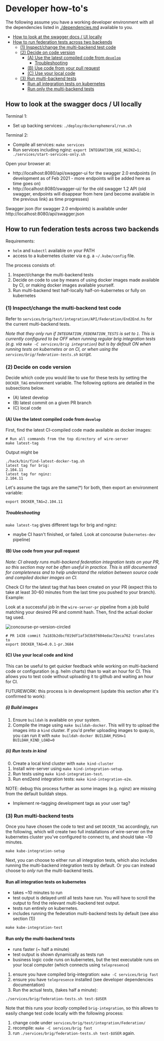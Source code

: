 # Developer how-to's

The following assume you have a working developer environment with all the dependencies listed in [./dependencies.md](./dependencies.md) available to you.

<!-- vim-markdown-toc GFM -->

* [How to look at the swagger docs / UI locally](#how-to-look-at-the-swagger-docs--ui-locally)
* [How to run federation tests across two backends](#how-to-run-federation-tests-across-two-backends)
    * [(1) Inspect/change the multi-backend test code](#1-inspectchange-the-multi-backend-test-code)
    * [(2) Decide on code version](#2-decide-on-code-version)
        * [(A) Use the latest compiled code from `develop`](#a-use-the-latest-compiled-code-from-develop)
            * [Troubleshooting](#troubleshooting)
        * [(B) Use code from your pull request](#b-use-code-from-your-pull-request)
        * [(C) Use your local code](#c-use-your-local-code)
    * [(3) Run multi-backend tests](#3-run-multi-backend-tests)
        * [Run all integration tests on kubernetes](#run-all-integration-tests-on-kubernetes)
        * [Run only the multi-backend tests](#run-only-the-multi-backend-tests)

<!-- vim-markdown-toc -->

## How to look at the swagger docs / UI locally

Terminal 1:
* Set up backing services: `./deploy/dockerephemeral/run.sh`

Terminal 2:
* Compile all services: `make services`
* Run services including nginz: `export INTEGRATION_USE_NGINZ=1; ./services/start-services-only.sh`

Open your browser at:

- http://localhost:8080/api/swagger-ui for the swagger 2.0 endpoints (in development as of Feb 2021 - more endpoints will be added here as time goes on)
- http://localhost:8080/swagger-ui/ for the old swagger 1.2 API (old swagger, endpoints will disappear from here (and become available in the previous link) as time progresses)

Swagger json (for swagger 2.0 endpoints) is available under http://localhost:8080/api/swagger.json

## How to run federation tests across two backends

Requirements:

* `helm` and `kubectl` available on your PATH
* access to a kubernetes cluster via e.g. a `~/.kube/config` file.

The process consists of:

1. Inspect/change the multi-backend tests
2. Decide on code to use by means of using docker images made available by CI, or making docker images available yourself.
3. Run multi-backend test half-locally half-on-kubernetes or fully on kubernetes

### (1) Inspect/change the multi-backend test code

Refer to `services/brig/test/integration/API/Federation/End2End.hs` for the current multi-backend tests.

*Note that they only run if `INTEGRATION_FEDERATION_TESTS` is set to `1`. This is currently configured to be OFF when running regular brig integration tests (e.g. via `make -C services/brig integration`) but is by default ON when running tests on kubernetes or on CI, or when using the `services/brig/federation-tests.sh` script.*

### (2) Decide on code version

Decide which code you would like to use for these tests by setting the `DOCKER_TAG` environment variable. The following options are detailed in the subsections below.

* (A) latest develop
* (B) latest commit on a given PR branch
* (C) local code

#### (A) Use the latest compiled code from `develop`

First, find the latest CI-compiled code made available as docker images:

```
# Run all commands from the top directory of wire-server
make latest-tag
```

Output might be

```
./hack/bin/find-latest-docker-tag.sh
latest tag for brig:
2.104.11
latest tag for nginz:
2.104.11
```

Let's assume the tags are the same(*) for both, then export an environment variable:

```
export DOCKER_TAG=2.104.11
```

##### Troubleshooting

`make latest-tag` gives different tags for brig and nginz:

* maybe CI hasn't finished, or failed. Look at concourse (`kubernetes-dev` pipeline)

#### (B) Use code from your pull request

*Note: CI already runs multi-backend federation integration tests on your PR, so this section may not be often useful in practice. This is still documented for completeness and to help understand the relation between source code and compiled docker images on CI.*

Check CI for the latest tag that has been created on your PR (expect this to take at least 30-60 minutes from the last time you pushed to your branch). Example:

Look at a successful job in the `wire-server-pr` pipeline from a job build matching your desired PR and commit hash. Then, find the actual docker tag used.

![concourse-pr-version-circled](https://user-images.githubusercontent.com/2112744/114410146-69b34000-9bab-11eb-863c-106fb661ca82.png)

```
# PR 1438 commit 7a183b2dbcf019df1af3d3b97604edac72eca762 translates to
export DOCKER_TAG=0.0.1-pr.3684
```

#### (C) Use your local code and kind

This can be useful to get quicker feedback while working on multi-backend code or configuration (e.g. helm charts) than to wait an hour for CI. This allows you to test code without uploading it to github and waiting an hour for CI.

FUTUREWORK: this process is in development (update this section after it's confirmed to work):

##### (i) Build images

1. Ensure `buildah` is available on your system.
2. Compile the image using `make buildah-docker`. This will try to upload the
   images into a `kind` cluster. If you'd prefer uploading images to quay.io,
   you can run it with `make buildah-docker BUILDAH_PUSH=1 BUILDAH_KIND_LOAD=0`

##### (ii) Run tests in kind

0. Create a local kind cluster with `make kind-cluster`
1. Install wire-server using `make kind-integration-setup`.
2. Run tests using `make kind-integration-test`.
3. Run end2end integration tests: `make kind-integration-e2e`.

NOTE: debug this process further as some images (e.g. nginz) are missing from the default buildah steps.
* Implement re-tagging development tags as your user tag?

### (3) Run multi-backend tests

Once you have chosen the code to test and set `DOCKER_TAG` accordingly, run the following, which will create two full installations of wire-server on the kubernetes cluster you've configured to connect to, and should take ~10 minutes.

```
make kube-integration-setup
```

Next, you can choose to either run all integration tests, which also includes running the multi-backend integration tests by default. Or you can instead choose to *only* run the multi-backend tests.

#### Run all integration tests on kubernetes

* takes ~10 minutes to run
* test output is delayed until all tests have run. You will have to scroll the output to find the relevant multi-backend test output.
* tests run entirely on kubernetes.
* includes running the federation multi-backend tests by default (see also section (1))

```
make kube-integration-test
```

#### Run only the multi-backend tests

* runs faster (~ half a minute)
* test output is shown dynamically as tests run
* business logic code runs on kubernetes, but the test executable runs on your local computer (which connects using `telepresence`)

1. ensure you have compiled brig-integration: `make -C services/brig fast`
2. ensure you have `telepresence` installed (see developer dependencies documentation)
3. Run the actual tests, (takes half a minute):

```
./services/brig/federation-tests.sh test-$USER
```

Note that this runs your *locally* compiled `brig-integration`, so this allows to easily change test code locally with the following process:

1. change code under `services/brig/test/integration/Federation/`
2. recompile: `make -C services/brig fast`
3. run `./services/brig/federation-tests.sh test-$USER` again.
